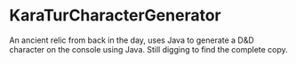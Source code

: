 # KaraTurCharacterGenerator
An ancient relic from back in the day, uses Java to generate a D&amp;D character on the console using Java. Still digging to find the complete copy. 
